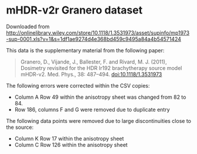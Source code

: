 # mHDR-v2r Granero dataset

Downloaded from http://onlinelibrary.wiley.com/store/10.1118/1.3531973/asset/supinfo/mp1973-sup-0001.xls?v=1&s=1df1ae9274d4e368bd459c9495a84a4b54571424

This data is the supplementary material from the following paper:

 > Granero, D., Vijande, J., Ballester, F. and Rivard, M. J. (2011), Dosimetry revisited for the HDR Ir192 brachytherapy source model mHDR-v2. Med. Phys., 38: 487–494. [doi:10.1118/1.3531973](dx.doi.org/10.1118/1.3531973)

The following errors were corrected within the CSV copies:

 * Column A Row 49 within the anisotropy sheet was changed from 82 to 84.
 * Row 186, columns F and G were removed due to duplicate entry
 
 
The following data points were removed due to large discontinuities close to the source:

 * Column K Row 17 within the anisotropy sheet
 * Column C Row 126 within the anisotropy sheet